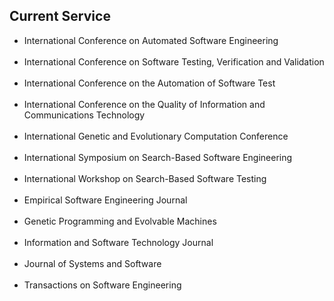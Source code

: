 ## Current Service
<ul>
<li><div class="serviceitem"> International Conference on Automated Software Engineering </div> </li><br>
<li><div class="serviceitem"> International Conference on Software Testing, Verification and Validation </div> </li><br>
<li><div class="serviceitem"> International Conference on the Automation of Software Test </div> </li><br>
<li><div class="serviceitem"> International Conference on the Quality of Information and Communications Technology </div> </li><br>
<li><div class="serviceitem"> International Genetic and Evolutionary Computation Conference </div> </li><br>
<li><div class="serviceitem"> International Symposium on Search-Based Software Engineering </div> </li><br>
<li><div class="serviceitem"> International Workshop on Search-Based Software Testing </div> </li><br>
<li><div class="serviceitem"> Empirical Software Engineering Journal </div> </li><br>
<li><div class="serviceitem"> Genetic Programming and Evolvable Machines </div> </li><br>
<li><div class="serviceitem"> Information and Software Technology Journal </div> </li><br>
<li><div class="serviceitem"> Journal of Systems and Software </div> </li><br>
<li><div class="serviceitem"> Transactions on Software Engineering </div> </li><br>
</ul>
